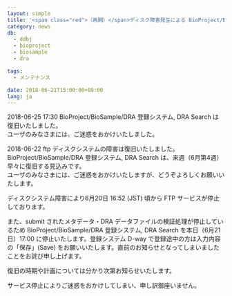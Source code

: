 ```yaml
---
layout: simple
title: '<span class="red">（再開）</span>ディスク障害発生による BioProject/BioSample/DRA 登録システム及びFTP サービス停止'
category: news
db:
  - ddbj
  - bioproject
  - biosample
  - dra

tags:
  - メンテナンス

date: 2018-06-21T15:00:00+09:00
lang: ja
---
```


<p class="red">2018-06-25 17:30 BioProject/BioSample/DRA 登録システム, DRA Search は復旧いたしました。<br>ユーザのみなさまには、ご迷惑をおかけいたしました。</p>

<p class="red">2018-06-22 ftp ディスクシステムの障害は復旧いたしました。<br>BioProject/BioSample/DRA 登録システム, DRA Search は、来週（6月第4週）早々に復旧する見込みです。<br>ユーザのみなさまには、ご迷惑をおかけいたしますが、どうぞよろしくお願いいたします。</p>

<p>ディスクシステム障害により6月20日 16:52 (JST) 頃から FTP サービスが停止しております。</p>

<p>また、submit されたメタデータ・DRA データファイルの検証処理が停止しているため BioProject/BioSample/DRA 登録システム, DRA Search を本日（6月21日）17:00 に停止いたします。登録システム D-way で登録途中の方は入力内容の「保存」(Save) をお願いいたします。直前のお知らせとなってしまいましたことをお詫び申し上げます。</p>

<p>復旧の時期や計画については分かり次第お知らせいたします。</p>

<p>サービス停止によりご迷惑をおかけしてしまい、申し訳御座いません。</p>
